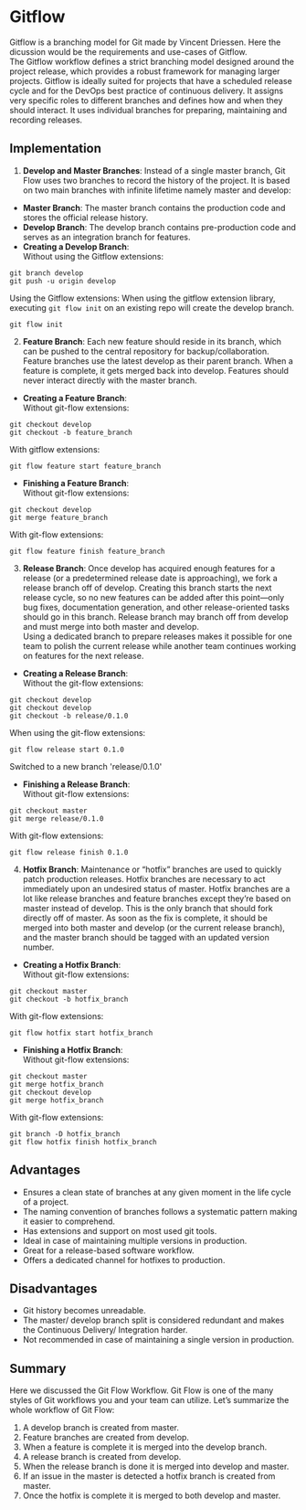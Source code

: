 # Gitflow

Gitflow is a branching model for Git made by Vincent Driessen. Here the dicussion would be the requirements and use-cases of Gitflow.<br />
The Gitflow workflow defines a strict branching model designed around the project release, which provides a robust framework for managing larger projects. Gitflow is ideally suited for projects that have a scheduled release cycle and for the DevOps best practice of continuous delivery. It assigns very specific roles to different branches and defines how and when they should interact. It uses individual branches for preparing, maintaining and recording releases.


## Implementation

1. **Develop and Master Branches**: Instead of a single master branch, Git Flow uses two branches to record the history of the project. It is based on two main branches with infinite lifetime namely master and develop:
  - **Master Branch**: The master branch contains the production code and stores the official release history.
  - **Develop Branch**: The develop branch contains pre-production code and serves as an integration branch for features.
  - **Creating a Develop Branch**:<br />
  Without using the Gitflow extensions:
  ```
  git branch develop
  git push -u origin develop
  ```
  Using the Gitflow extensions: When using the gitflow extension library, executing `git flow init` on an existing repo will create the develop branch.
  ```
  git flow init
  ```
2. **Feature Branch**: Each new feature should reside in its branch, which can be pushed to the central repository for backup/collaboration. Feature branches use the latest develop as their parent branch. When a feature is complete, it gets merged back into develop. Features should never interact directly with the master branch.
  - **Creating a Feature Branch**: <br />
  Without git-flow extensions:
  ```
  git checkout develop
  git checkout -b feature_branch
  ```
  With gitflow extensions:
  ```
  git flow feature start feature_branch
  ```
  - **Finishing a Feature Branch**: <br />
  Without git-flow extensions:
  ```
  git checkout develop
  git merge feature_branch
  ```
  With git-flow extensions:
  ```
  git flow feature finish feature_branch
  ```
3. **Release Branch**: Once develop has acquired enough features for a release (or a predetermined release date is approaching), we fork a release branch off of develop. Creating this branch starts the next release cycle, so no new features can be added after this point—only bug fixes, documentation generation, and other release-oriented tasks should go in this branch. Release branch may branch off from develop and must merge into both master and develop. <br />
Using a dedicated branch to prepare releases makes it possible for one team to polish the current release while another team continues working on features for the next release.
  - **Creating a Release Branch**: <br />
  Without the git-flow extensions:
  ```
  git checkout develop
  git checkout develop
  git checkout -b release/0.1.0
  ```
  When using the git-flow extensions:
  ```
  git flow release start 0.1.0
  ```
  Switched to a new branch 'release/0.1.0'
  - **Finishing a Release Branch**: <br />
  Without git-flow extensions:
  ```
  git checkout master
  git merge release/0.1.0
  ```
  With git-flow extensions:
  ```
  git flow release finish 0.1.0
  ```
4. **Hotfix Branch**: Maintenance or “hotfix” branches are used to quickly patch production releases. Hotfix branches are necessary to act immediately upon an undesired status of master. Hotfix branches are a lot like release branches and feature branches except they’re based on master instead of develop. This is the only branch that should fork directly off of master. As soon as the fix is complete, it should be merged into both master and develop (or the current release branch), and the master branch should be tagged with an updated version number.
  - **Creating a Hotfix Branch**: <br />
  Without git-flow extensions:
  ```
  git checkout master
  git checkout -b hotfix_branch
  ```
  With git-flow extensions: 
  ```
  git flow hotfix start hotfix_branch
  ```
  - **Finishing a Hotfix Branch**: <br />
  Without git-flow extensions:
  ```
  git checkout master
  git merge hotfix_branch
  git checkout develop
  git merge hotfix_branch
  ```
  With git-flow extensions:
  ```
  git branch -D hotfix_branch
  git flow hotfix finish hotfix_branch
  ```


## Advantages

- Ensures a clean state of branches at any given moment in the life cycle of a project.
- The naming convention of branches follows a systematic pattern making it easier to comprehend.
- Has extensions and support on most used git tools.
- Ideal in case of maintaining multiple versions in production.
- Great for a release-based software workflow.
- Offers a dedicated channel for hotfixes to production.


## Disadvantages

- Git history becomes unreadable.
- The master/ develop branch split is considered redundant and makes the Continuous Delivery/ Integration harder.
- Not recommended in case of maintaining a single version in production.


## Summary

Here we discussed the Git Flow Workflow. Git Flow is one of the many styles of Git workflows you and your team can utilize. Let’s summarize the whole workflow of Git Flow:
1. A develop branch is created from master.
1. Feature branches are created from develop.
1. When a feature is complete it is merged into the develop branch.
1. A release branch is created from develop.
1. When the release branch is done it is merged into develop and master.
1. If an issue in the master is detected a hotfix branch is created from master.
1. Once the hotfix is complete it is merged to both develop and master.
